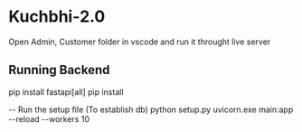 # Kuchbhi-2.0

Open Admin, Customer folder in vscode and run it throught live server

## Running Backend

pip install fastapi[all]
pip install 

-- Run the setup file (To establish db)
python setup.py
uvicorn.exe main:app --reload --workers 10
